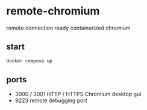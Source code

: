 
# remote-chromium

remote connection ready containerized chromium

## start
```bash
docker compose up
```

## ports
- 3000 / 3001 HTTP / HTTPS Chromium desktop gui
- 9223 remote debugging port
